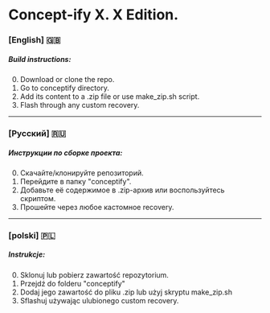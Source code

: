 # Concept-ify X. X Edition.

### [English] :gb:
##### Build instructions:

0. Download or clone the repo.
1. Go to conceptify directory.
2. Add its content to a .zip file or use make_zip.sh script.
3. Flash through any custom recovery.
------------------------------------------------------------------
### [Русский] :ru:
##### Инструкции по сборке проекта:

0. Скачайте/клонируйте репозиторий.
1. Перейдите в папку "conceptify".
2. Добавьте её содержимое в .zip-архив или воспользуйтесь скриптом.
3. Прошейте через любое кастомное recovery.
------------------------------------------------------------------
### [polski] 🇵🇱
##### Instrukcje:

0. Sklonuj lub pobierz zawartość repozytorium.
1. Przejdź do folderu "conceptify"
2. Dodaj jego zawartość do pliku .zip lub użyj skryptu make_zip.sh
3. Sflashuj używając ulubionego custom recovery.
